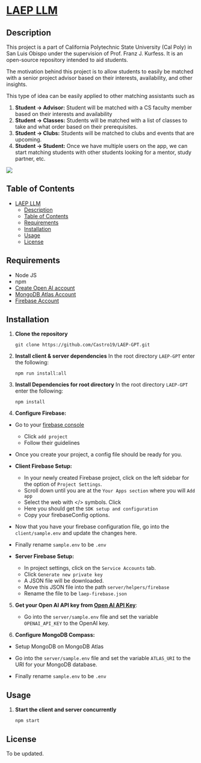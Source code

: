 # [LAEP LLM](https://www.youtube.com/watch?v=Dd83CYNRw4k&ab_channel=CristianCastroOliva)

## Description

This project is a part of California Polytechnic State University (Cal Poly) in San Luis Obispo under the supervision of Prof. Franz J. Kurfess. It is an open-source repository intended to aid students.

The motivation behind this project is to allow students to easily be matched with a senior project advisor based on their interests, availability, and other insights.

This type of idea can be easily applied to other matching assistants such as

1. **Student → Advisor:** Student will be matched with a CS faculty member based on their interests and availability
2. **Student → Classes:** Students will be matched with a list of classes to take and what order based on their prerequisites.
3. **Student → Clubs:** Students will be matched to clubs and events that are upcoming.
4. **Student → Student:** Once we have multiple users on the app, we can start matching students with other students looking for a mentor, study partner, etc.

![](https://live.staticflickr.com/65535/54131410331_69502daa67_c.jpg)

## Table of Contents

- [LAEP LLM](#laep-llm)
  - [Description](#description)
  - [Table of Contents](#table-of-contents)
  - [Requirements](#requirements)
  - [Installation](#installation)
  - [Usage](#usage)
  - [License](#license)

## Requirements

- Node JS
- npm
- [Create Open AI account](https://platform.openai.com/signup/)
- [MongoDB Atlas Account](https://www.mongodb.com/cloud/atlas)
- [Firebase Account](https://firebase.google.com/)

## Installation

1. **Clone the repository**

   ```
   git clone https://github.com/Castro19/LAEP-GPT.git
   ```

2. **Install client & server dependencies**
   In the root directory `LAEP-GPT` enter the following:

   ```
   npm run install:all
   ```

3. **Install Dependencies for root directory**
   In the root directory `LAEP-GPT` enter the following:

   ```
   npm install
   ```

4. **Configure Firebase:**

- Go to your [firebase console](https://console.firebase.google.com/u/0/)

  - Click `add project`
  - Follow their guidelines

- Once you create your project, a config file should be ready for you.

- **Client Firebase Setup:**

  - In your newly created Firebase project, click on the left sidebar for the option of `Project Settings`.
  - Scroll down until you are at the `Your Apps section` where you will `Add app`
  - Select the web with </> symbols. Click
  - Here you should get the `SDK setup and configuration`
  - Copy your firebaseConfig options.

- Now that you have your firebase configuration file, go into the `client/sample.env` and update the changes here.

- Finally rename `sample.env` to be `.env`

- **Server Firebase Setup:**

  - In project settings, click on the `Service Accounts` tab.
  - Click `Generate new private key`
  - A JSON file will be downloaded.
  - Move this JSON file into the path `server/helpers/firebase`
  - Rename the file to be `laep-firebase.json`

5. **Get your Open AI API key from [Open AI API Key](https://platform.openai.com/account/api-keys)**:

   - Go into the `server/sample.env` file and set the variable `OPENAI_API_KEY` to the OpenAI key.

6. **Configure MongoDB Compass:**

- Setup MongoDB on MongoDB Atlas

- Go into the `server/sample.env` file and set the variable `ATLAS_URI` to the URI for your MongoDB database.

- Finally rename `sample.env` to be `.env`

## Usage

1. **Start the client and server concurrently**

   ```
   npm start
   ```

## License

To be updated.
